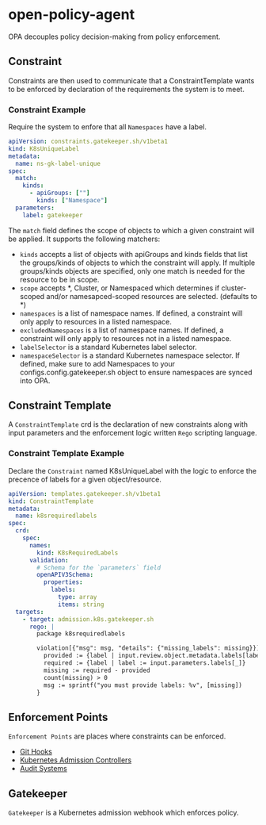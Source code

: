 # open-policy-agent

OPA decouples policy decision-making from policy enforcement. 

## Constraint
Constraints are then used to communicate that a ConstraintTemplate wants to be enforced by declaration of the requirements the system is to meet.

### Constraint Example 
Require the system to enfore that all `Namespaces` have a label.
```yaml
apiVersion: constraints.gatekeeper.sh/v1beta1
kind: K8sUniqueLabel
metadata:
  name: ns-gk-label-unique
spec:
  match:
    kinds:
      - apiGroups: [""]
        kinds: ["Namespace"]
  parameters:
    label: gatekeeper
```

The `match` field defines the scope of objects to which a given constraint will be applied. It supports the following matchers:
- `kinds` accepts a list of objects with apiGroups and kinds fields that list the groups/kinds of objects to which the constraint will apply. If multiple groups/kinds objects are specified, only one match is needed for the resource to be in scope.
- `scope` accepts *, Cluster, or Namespaced which determines if cluster-scoped and/or namesapced-scoped resources are selected. (defaults to *)
- `namespaces` is a list of namespace names. If defined, a constraint will only apply to resources in a listed namespace.
- `excludedNamespaces` is a list of namespace names. If defined, a constraint will only apply to resources not in a listed namespace.
- `labelSelector` is a standard Kubernetes label selector.
- `namespaceSelector` is a standard Kubernetes namespace selector. If defined, make sure to add Namespaces to your configs.config.gatekeeper.sh object to ensure namespaces are synced into OPA. 

## Constraint Template
A `ConstraintTemplate` crd is the declaration of new constraints along with input parameters and the enforcement logic written `Rego` scripting language.

### Constraint Template Example
Declare the `Constraint` named K8sUniqueLabel with the logic to enforce the precence of labels for a given object/resource. 
```yaml
apiVersion: templates.gatekeeper.sh/v1beta1
kind: ConstraintTemplate
metadata:
  name: k8srequiredlabels
spec:
  crd:
    spec:
      names:
        kind: K8sRequiredLabels
      validation:
        # Schema for the `parameters` field
        openAPIV3Schema:
          properties:
            labels:
              type: array
              items: string
  targets:
    - target: admission.k8s.gatekeeper.sh
      rego: |
        package k8srequiredlabels

        violation[{"msg": msg, "details": {"missing_labels": missing}}] {
          provided := {label | input.review.object.metadata.labels[label]}
          required := {label | label := input.parameters.labels[_]}
          missing := required - provided
          count(missing) > 0
          msg := sprintf("you must provide labels: %v", [missing])
        }
```

## Enforcement Points
`Enforcement Points` are places where constraints can be enforced. 
- [Git Hooks](https://git-scm.com/docs/githooks) 
- [Kubernetes Admission Controllers](https://kubernetes.io/docs/reference/access-authn-authz/admission-controllers/)
- [Audit Systems](https://open-policy-agent.github.io/gatekeeper/website/docs/audit)


## Gatekeeper
`Gatekeeper` is a Kubernetes admission webhook which enforces policy.

